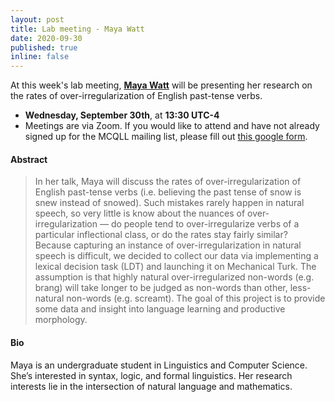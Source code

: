 ```yaml
---
layout: post
title: Lab meeting - Maya Watt
date: 2020-09-30
published: true
inline: false 
---
```


At this week's lab meeting, [**Maya Watt**](/people/watt.maya) will be presenting her research on the rates of over-irregularization of English past-tense verbs. 

- **Wednesday, September 30th**, at **13:30 UTC-4**
- Meetings are via Zoom. If you would like to attend and have not already signed up for the MCQLL mailing list, please fill out [this google form](https://forms.gle/fBu5eYfiF2Ctnv5e7).

#### Abstract 

<blockquote>
	In her talk, Maya will discuss the rates of over-irregularization of English past-tense verbs (i.e. believing the past tense of snow is snew instead of snowed). Such mistakes rarely happen in natural speech, so very little is know about the nuances of over-irregularization — do people tend to over-irregularize verbs of a particular inflectional class, or do the rates stay fairly similar? Because capturing an instance of over-irregularization in natural speech is difficult, we decided to collect our data via implementing a lexical decision task (LDT) and launching it on Mechanical Turk. The assumption is that highly natural over-irregularized non-words (e.g. brang) will take longer to be judged as non-words than other, less-natural non-words (e.g. screamt). The goal of this project is to provide some data and insight into language learning and productive morphology.
</blockquote>

#### Bio
Maya is an undergraduate student in Linguistics and Computer Science. She’s interested in syntax, logic, and formal linguistics. Her research interests lie in the intersection of natural language and mathematics.